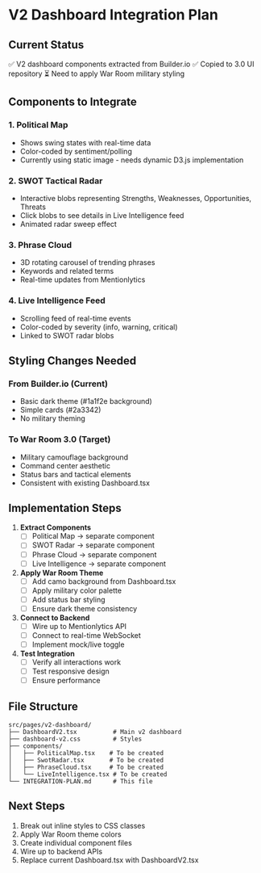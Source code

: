 # V2 Dashboard Integration Plan

## Current Status
✅ V2 dashboard components extracted from Builder.io
✅ Copied to 3.0 UI repository
⏳ Need to apply War Room military styling

## Components to Integrate

### 1. Political Map
- Shows swing states with real-time data
- Color-coded by sentiment/polling
- Currently using static image - needs dynamic D3.js implementation

### 2. SWOT Tactical Radar
- Interactive blobs representing Strengths, Weaknesses, Opportunities, Threats
- Click blobs to see details in Live Intelligence feed
- Animated radar sweep effect

### 3. Phrase Cloud
- 3D rotating carousel of trending phrases
- Keywords and related terms
- Real-time updates from Mentionlytics

### 4. Live Intelligence Feed
- Scrolling feed of real-time events
- Color-coded by severity (info, warning, critical)
- Linked to SWOT radar blobs

## Styling Changes Needed

### From Builder.io (Current)
- Basic dark theme (#1a1f2e background)
- Simple cards (#2a3342)
- No military theming

### To War Room 3.0 (Target)
- Military camouflage background
- Command center aesthetic
- Status bars and tactical elements
- Consistent with existing Dashboard.tsx

## Implementation Steps

1. **Extract Components**
   - [ ] Political Map → separate component
   - [ ] SWOT Radar → separate component
   - [ ] Phrase Cloud → separate component
   - [ ] Live Intelligence → separate component

2. **Apply War Room Theme**
   - [ ] Add camo background from Dashboard.tsx
   - [ ] Apply military color palette
   - [ ] Add status bar styling
   - [ ] Ensure dark theme consistency

3. **Connect to Backend**
   - [ ] Wire up to Mentionlytics API
   - [ ] Connect to real-time WebSocket
   - [ ] Implement mock/live toggle

4. **Test Integration**
   - [ ] Verify all interactions work
   - [ ] Test responsive design
   - [ ] Ensure performance

## File Structure
```
src/pages/v2-dashboard/
├── DashboardV2.tsx          # Main v2 dashboard
├── dashboard-v2.css         # Styles
├── components/
│   ├── PoliticalMap.tsx    # To be created
│   ├── SwotRadar.tsx       # To be created
│   ├── PhraseCloud.tsx     # To be created
│   └── LiveIntelligence.tsx # To be created
└── INTEGRATION-PLAN.md      # This file
```

## Next Steps
1. Break out inline styles to CSS classes
2. Apply War Room theme colors
3. Create individual component files
4. Wire up to backend APIs
5. Replace current Dashboard.tsx with DashboardV2.tsx